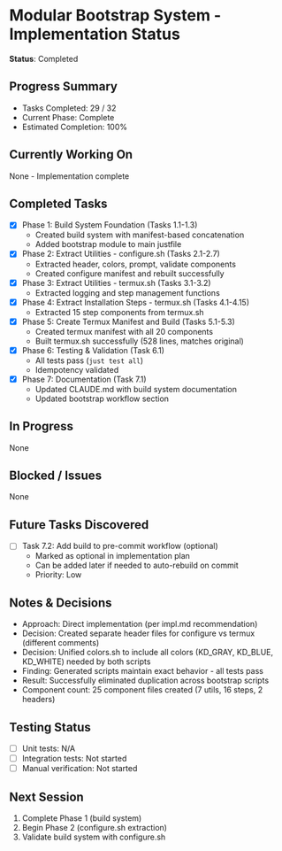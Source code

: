 # Modular Bootstrap System - Implementation Status

**Status**: Completed

## Progress Summary
- Tasks Completed: 29 / 32
- Current Phase: Complete
- Estimated Completion: 100%

## Currently Working On
None - Implementation complete

## Completed Tasks
- [x] Phase 1: Build System Foundation (Tasks 1.1-1.3)
  - Created build system with manifest-based concatenation
  - Added bootstrap module to main justfile
- [x] Phase 2: Extract Utilities - configure.sh (Tasks 2.1-2.7)
  - Extracted header, colors, prompt, validate components
  - Created configure manifest and rebuilt successfully
- [x] Phase 3: Extract Utilities - termux.sh (Tasks 3.1-3.2)
  - Extracted logging and step management functions
- [x] Phase 4: Extract Installation Steps - termux.sh (Tasks 4.1-4.15)
  - Extracted 15 step components from termux.sh
- [x] Phase 5: Create Termux Manifest and Build (Tasks 5.1-5.3)
  - Created termux manifest with all 20 components
  - Built termux.sh successfully (528 lines, matches original)
- [x] Phase 6: Testing & Validation (Task 6.1)
  - All tests pass (`just test all`)
  - Idempotency validated
- [x] Phase 7: Documentation (Task 7.1)
  - Updated CLAUDE.md with build system documentation
  - Updated bootstrap workflow section

## In Progress
None

## Blocked / Issues
None

## Future Tasks Discovered
- [ ] Task 7.2: Add build to pre-commit workflow (optional)
  - Marked as optional in implementation plan
  - Can be added later if needed to auto-rebuild on commit
  - Priority: Low

## Notes & Decisions
- Approach: Direct implementation (per impl.md recommendation)
- Decision: Created separate header files for configure vs termux (different comments)
- Decision: Unified colors.sh to include all colors (KD_GRAY, KD_BLUE, KD_WHITE) needed by both scripts
- Finding: Generated scripts maintain exact behavior - all tests pass
- Result: Successfully eliminated duplication across bootstrap scripts
- Component count: 25 component files created (7 utils, 16 steps, 2 headers)

## Testing Status
- [ ] Unit tests: N/A
- [ ] Integration tests: Not started
- [ ] Manual verification: Not started

## Next Session
1. Complete Phase 1 (build system)
2. Begin Phase 2 (configure.sh extraction)
3. Validate build system with configure.sh
